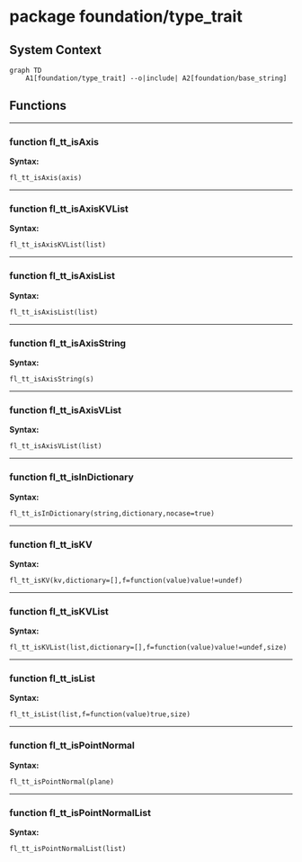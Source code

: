 # package foundation/type_trait


## System Context

```mermaid
graph TD
    A1[foundation/type_trait] --o|include| A2[foundation/base_string]
```

## Functions


---

### function fl_tt_isAxis

__Syntax:__

    fl_tt_isAxis(axis)

---

### function fl_tt_isAxisKVList

__Syntax:__

    fl_tt_isAxisKVList(list)

---

### function fl_tt_isAxisList

__Syntax:__

    fl_tt_isAxisList(list)

---

### function fl_tt_isAxisString

__Syntax:__

    fl_tt_isAxisString(s)

---

### function fl_tt_isAxisVList

__Syntax:__

    fl_tt_isAxisVList(list)

---

### function fl_tt_isInDictionary

__Syntax:__

    fl_tt_isInDictionary(string,dictionary,nocase=true)

---

### function fl_tt_isKV

__Syntax:__

    fl_tt_isKV(kv,dictionary=[],f=function(value)value!=undef)

---

### function fl_tt_isKVList

__Syntax:__

    fl_tt_isKVList(list,dictionary=[],f=function(value)value!=undef,size)

---

### function fl_tt_isList

__Syntax:__

    fl_tt_isList(list,f=function(value)true,size)

---

### function fl_tt_isPointNormal

__Syntax:__

    fl_tt_isPointNormal(plane)

---

### function fl_tt_isPointNormalList

__Syntax:__

    fl_tt_isPointNormalList(list)

